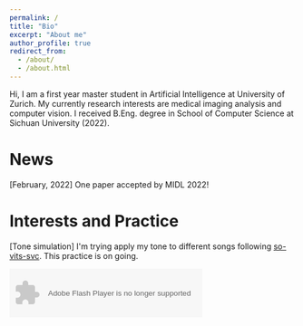 ```yaml
---
permalink: /
title: "Bio"
excerpt: "About me"
author_profile: true
redirect_from: 
  - /about/
  - /about.html
---
```


Hi, I am a first year master student in Artificial Intelligence at  University of Zurich. My currently research interests are medical imaging analysis and computer vision. I received B.Eng. degree in School of Computer Science at Sichuan University (2022).

News
======
[February, 2022] One paper accepted by MIDL 2022!

Interests and Practice
======
[Tone simulation] I'm trying apply my tone to different songs following <a href="https://github.com/svc-develop-team/so-vits-svc"  target="opentype">so-vits-svc</a>. This practice is on going.

<object width="340" height="86" data="http://music.163.com/style/swf/widget.swf?
sid=445154960&type=2&auto=0&width=320&height=66" 
type="application/x-shockwave-flash"></object> 
